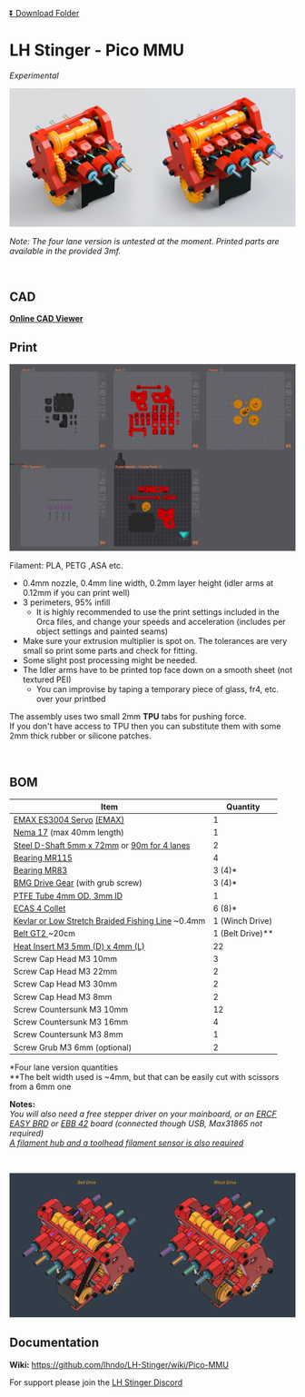 [:arrow_double_down: Download Folder](https://download-directory.github.io/?url=https%3A%2F%2Fgithub.com%2Flhndo%2FLH-Stinger%2Ftree%2Fmain%2FUser_Mods%2FMMU%2FStinger%2520Pico%2520MMU%2520-%2520%2540LH)

# LH Stinger - Pico MMU
*Experimental*

![](Assets/lhs_pico_mmu.png)


*Note: The four lane version is untested at the moment. Printed parts are available in the provided 3mf.*  

<br>


## CAD

[**Online CAD Viewer**](http://tiny.cc/lhs-pico-mu)


## Print

![](Assets/2.png)


Filament: PLA, PETG ,ASA etc.


* 0.4mm nozzle, 0.4mm line width, 0.2mm layer height (idler arms at 0.12mm if you can print well)
* 3 perimeters, 95% infill   
  *  It is highly recommended to use the print settings included in the Orca files, and change your speeds and acceleration (includes per object settings and painted seams)
* Make sure your extrusion multiplier is spot on. The tolerances are very small so print some parts and check for fitting. 
* Some slight post processing might be needed.
* The Idler arms have to be printed top face down on a smooth sheet (not textured PEI) 
    - You can improvise by taping a temporary piece of glass, fr4, etc. over your printbed 

The assembly uses two small 2mm **TPU** tabs for pushing force.   
If you don't have access to TPU then you can substitute them with some 2mm thick rubber or silicone patches.  
 


<br>


## BOM

Item | Quantity
-|- 
[EMAX ES3004 Servo](https://s.click.aliexpress.com/e/_oksH8bZ) [(EMAX)](https://emaxmodel.com/products/emax-es3004-17g-3-5kg-0-13sec-23t-metal-gear-analog-servo-for-rc-airplane-es3104-upgrade)  | 1
[Nema 17](https://s.click.aliexpress.com/e/_DDhtjPj) (max 40mm length) | 1
[Steel D-Shaft 5mm x 72mm](https://s.click.aliexpress.com/e/_DEqV7oV) or [90m for 4 lanes](https://s.click.aliexpress.com/e/_ooVBpL1) | 2
[Bearing MR115](https://s.click.aliexpress.com/e/_DeqGPvP)  | 4
[Bearing MR83](https://s.click.aliexpress.com/e/_DDpZxF7)  | 3 (4)*
[BMG Drive Gear](https://s.click.aliexpress.com/e/_DErKaQz) (with grub screw) | 3 (4)*
[PTFE Tube 4mm OD, 3mm ID](https://s.click.aliexpress.com/e/_DCqpjY5)  | 1
[ECAS 4 Collet](https://s.click.aliexpress.com/e/_DBXcy4h)  | 6 (8)*
[Kevlar or Low Stretch Braided Fishing Line](https://s.click.aliexpress.com/e/_DdfdWYt) ~0.4mm | 1 (Winch Drive)
[Belt GT2  ](https://s.click.aliexpress.com/e/_okGVowl) ~20cm | 1 (Belt Drive)**
[Heat Insert M3 5mm (D) x 4mm (L)](https://s.click.aliexpress.com/e/_Dci6SvT)  | 22
Screw Cap Head M3 10mm  | 3
Screw Cap Head M3 22mm  | 2
Screw Cap Head M3 30mm  | 2
Screw Cap Head M3 8mm  | 2
Screw Countersunk M3 10mm  | 12
Screw Countersunk M3 16mm  | 4
Screw Countersunk M3 8mm  | 1
Screw Grub M3 6mm (optional)  | 2

*Four lane version quantities  
**The belt width used is ~4mm, but that can be easily cut with scissors from a 6mm one

**Notes:**  
*You will also need a free stepper driver on your mainboard, or an [ERCF EASY BRD](https://s.click.aliexpress.com/e/_DB2wsgZ) or [EBB 42](https://s.click.aliexpress.com/e/_DlhszCV) board (connected though USB, Max31865 not required)*  
*[A filament hub and a toolhead filament sensor is also required](https://github.com/lhndo/LH-Stinger/tree/main/User_Mods/MMU/Filament%20Hub%20-%20%40LH)*

<br>

![](Assets/4.png)

## Documentation

**Wiki:**
https://github.com/lhndo/LH-Stinger/wiki/Pico-MMU


For support please join the [LH Stinger Discord](https://discord.gg/EzssCfnEDS)
